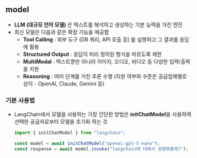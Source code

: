 ## model

- **LLM (대규모 언어 모델)** 은 텍스트를 해석하고 생성하는 기본 능력을 가진 엔진
- 최신 모델은 다음과 같은 확장 기능을 제공함
  - **Tool Calling** : 외부 도구 (DB 쿼리, API 호출 등) 를 실행하고 그 결과를 응답에 활용
  - **Structured Output** : 응답이 미리 정의된 형식을 따르도록 제한
  - **MultiModal** : 텍스트뿐만 아니라 이미지, 오디오, 비디오 등 다양한 입력/출력을 지원
  - **Reasoning** : 여러 단계를 거친 추론 수행 (지원 여부와 수준은 공급업체별로 상이 - OpenAI, Claude, Gemini 등)

### 기본 사용법
- LangChain에서 모델을 사용하는 가장 간단한 방법은 **initChatModel**을 사용하여 선택한 공급자로부터 모델을 초기화 하는 것
    ```ts
    import { initChatModel } from "langchain";
  
    const model = await initChatModel("openai:gpt-5-nano");
    const response = await model.invoke("langchain에 대해서 설명해줄래?");
    ```

